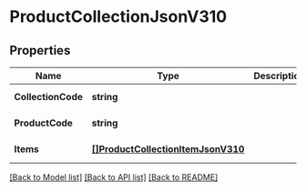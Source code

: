# ProductCollectionJsonV310

## Properties
Name | Type | Description | Notes
------------ | ------------- | ------------- | -------------
**CollectionCode** | **string** |  | [default to null]
**ProductCode** | **string** |  | [default to null]
**Items** | [**[]ProductCollectionItemJsonV310**](ProductCollectionItemJsonV310.md) |  | [default to null]

[[Back to Model list]](../README.md#documentation-for-models) [[Back to API list]](../README.md#documentation-for-api-endpoints) [[Back to README]](../README.md)


